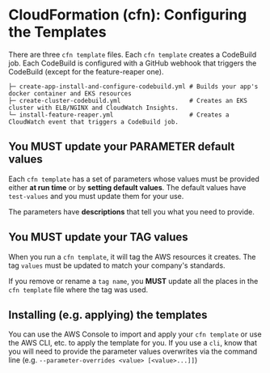 # CloudFormation (cfn): Configuring the Templates

There are three `cfn template` files. Each `cfn template` creates a CodeBuild job. Each CodeBuild is configured with a GitHub webhook that triggers the CodeBuild (except for the feature-reaper one).

```shell
├─ create-app-install-and-configure-codebuild.yml # Builds your app's docker container and EKS resources
├─ create-cluster-codebuild.yml                   # Creates an EKS cluster with ELB/NGINX and CloudWatch Insights.
└─ install-feature-reaper.yml                     # Creates a CloudWatch event that triggers a CodeBuild job.
```

## You MUST update your PARAMETER default values

Each `cfn template` has a set of parameters whose values must be provided either **at run time** or by **setting default values**. The default values have `test-values` and you must update them for your use.

The parameters have **descriptions** that tell you what you need to provide.

## You MUST update your TAG values

When you run a `cfn template`, it will tag the AWS resources it creates. The tag `values` must be updated to match your company's standards.  

If you remove or rename a `tag name`, you **MUST** update all the places in the `cfn template` file where the tag was used.  

## Installing (e.g. applying) the templates

You can use the AWS Console to import and apply your `cfn template` or use the AWS CLI, etc. to apply the template for you. If you use a `cli`, know that you will need to provide the parameter values overwrites via the command line (e.g. `--parameter-overrides <value> [<value>...]]`)